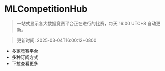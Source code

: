 # MLCompetitionHub

> 一站式显示各大数据竞赛平台正在进行的比赛，每天 16:00 UTC+8 自动更新。
  
> 更新时间: 2025-03-04T16:00:12+0800 

* 多家竞赛平台
* 多种订阅方式
* 下拉查看更多